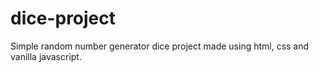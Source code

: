 # dice-project
Simple random number generator dice project made using html, css and vanilla javascript.
